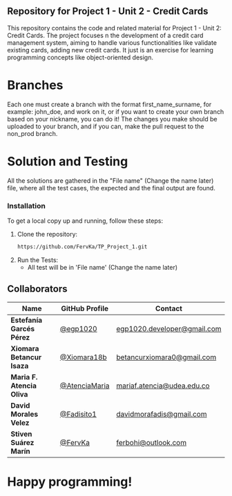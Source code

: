 ## Repository for Project 1 - Unit 2 - Credit Cards

This repository contains the code and related material for Project 1 - Unit 2: Credit Cards.
The project focuses n the development of a credit card management system, aiming to handle various functionalities
like validate existing cards, adding new credit cards.
It just is an exercise for learning programming concepts like object-oriented design.

# Branches

Each one must create a branch with the format first_name_surname, for example: john_doe, and work on it, or if you want
to create your own branch based on your nickname, you can do it!
The changes you make should be uploaded to your branch, and if you can, make the pull request to the non_prod branch.

# Solution and Testing

All the solutions are gathered in the "File name" (Change the name later) file, where all the test cases, the expected
and the final output
are found.

### Installation

To get a local copy up and running, follow these steps:

1. Clone the repository:
   ```bash
   https://github.com/FervKa/TP_Project_1.git

2. Run the Tests:
    - All test will be in 'File name' (Change the name later)

## Collaborators

| Name                       | GitHub Profile                                   | Contact                         |
|----------------------------|--------------------------------------------------|---------------------------------|
| **Estefanía Garcés Pérez** | [@egp1020](https://github.com/egp1020)           | egp1020.developer@gmail.com     |
| **Xiomara Betancur Isaza** | [@Xiomara18b](https://github.com/Xiomara18b)     | betancurxiomara0@gmail.com      |
| **Maria F. Atencia Oliva** | [@AtenciaMaria](https://github.com/AtenciaMaria) | mariaf.atencia@udea.edu.co      |
| **David Morales Velez**    | [@Fadisito1](https://github.com/Fadisito1)       | davidmorafadis@gmail.com        |
| **Stiven Suárez Marín**    | [@FervKa](https://github.com/FervKa)             | ferbohi@outlook.com             |

# Happy programming!
